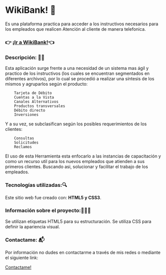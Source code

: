 # WikiBank! 💸

Es una plataforma practica para acceder a los instructivos necesarios para los empleados que realicen
 Atención al cliente de manera telefonica.

### 👉 <a href="https://manuelpalomeque.github.io/Ayudante-de-Instructivos/" target="_blank">¡Ir a WikiBank!</a>👈

### Descripción: ✍🏻
Esta aplicación surge frente a una necesidad de un sistema mas ágil y practico de los instructivos (los cuales se 
encuentran segmentados en diferentes archivos), por lo cual se procedió a realizar una síntesis de los mismos y agruparlos
según el producto:
    
        Tarjeta de Débito
        Cuentas a la Vista
        Canales Alternativos
        Productos transversales
        Débito directo
        Inversiones

Y a su vez, se subclasifican según los posibles requerimientos de los clientes:

        Consultas
        Solicitudes
        Reclamos

El uso de esta Herramienta esta enfocarlo a las instancias de capacitación y como un recurso util para los nuevos 
empleados que atienden a sus primeros clientes. Buscando asi, solucionar y facilitar el trabajo de los empleados.

### Tecnologías utilizadas:🔍
Este sitio web fue creado con: <b>HTML5 y CSS3</b>.

### Información sobre el proyecto:👨🏻‍💻
Se utilizan etiquetas HTML5 para su estructuración.
Se utiliza CSS para definir la apariencia visual.

### Contactame: 📬
Por información no dudes en contactarme a través de mis redes o mediante el siguiente link:

<a href="mailto:pjonathanmanuel@hotmail.com?subject=Nos interesa saber mas de vos!&body=Hola! vimos tu perfil y nos 
gustaria poder concretar una reunión para poder conocerte un poco mas." target="_blank">
Contactame!</a>
